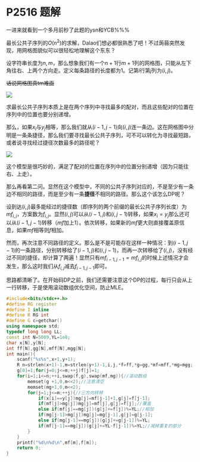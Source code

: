# P2516 题解

一进来就看到一个多月前秒了此题的ysn和YCB%%%

最长公共子序列的$O(n^2)$的求解，Dalao们想必都很熟悉了吧！不过蒟蒻突然发现，用网格图貌似可以很轻松地理解这个东东？

设字符串长度为$n,m$，那么想象我们有一个$n+1$行$m+1$列的网格图，只能从左下角往右、上两个方向走。定义每条路径的长度都为$1$。记第$i$行第$j$列为$(i,j)$。

~~话说网格图真tm难画~~

![](https://cdn.luogu.com.cn/upload/pic/31692.png)

求最长公共子序列本质上是在两个序列中寻找最多的配对，而且这些配对的位置在序列中的位置也要分别递增。

那么，如果$x_i$与$y_j$相等，那么我们就从$(i-1,j-1)$向$(i,j)$连一条边。这在网格图中分明是一条条捷径，那么我们要寻找最长公共子序列，可不可以转化为寻找最短路，或者说寻找经过捷径次数最多的路径呢？

![](https://cdn.luogu.com.cn/upload/pic/31700.png)

这个模型是很巧妙的，满足了配对的位置在序列中的位置分别递增（因为只能往右、上走）。

那么再看第二问。显然在这个模型中，不同的公共子序列对应的，不是至少有一条边不相同的路径，而是至少有一条**捷径**不相同的路径。那么这个该怎么DP呢？

设到达$(i,j)$最多能经过的捷径数（即序列的两个前缀的最长公共子序列长度）为$mf_{i,j}$，方案数为$f_{i,j}$。显然$(i,j)$可以从$(i-1,j)$和$(i,j-1)$转移，如果$x_i=y_j$那么还可以从$(i-1,j-1)$转移（$mf$加上$1$）。依次转移，如果新的$mf$更大则直接覆盖原信息，如果$mf$相等则$f$相加。

然而，再次注意不同路径的定义。那么是不是可能存在这样一种情况：到$(i-1,j-1)$的一条路径，分别转移给了$(i-1,j)$和$(i,j-1)$，而再一次转移给了$(i,j)$，没有经过不同的捷径，却计算了两遍！显然只有$mf_{i-1,j-1}=mf_{i,j}$的时候上述情况才会发生，那么这时我们从$f_{i,j}$减去$f_{i-1,j-1}$即可。

思路都清晰了。在开始码DP之前，我们还需要注意这个DP的过程，每行只会从上一行转移，于是使用滚动数组优化空间，防止MLE。

```cpp
#include<bits/stdc++.h>
#define RG register
#define I inline
#define R RG int
#define G c=getchar()
using namespace std;
typedef long long LL;
const int N=5009,YL=1e8;
char x[N],y[N];
int ff[N],gg[N],mff[N],mgg[N];
int main(){
    scanf("%s%s",x+1,y+1);
    R n=strlen(x+1)-1,m=strlen(y+1)-1,i,j,*f=ff,*g=gg,*mf=mff,*mg=mgg;
    g[0]=1;for(j=0;j<=m;++j)f[j]=1;
    for(i=1;i<=n;++i,swap(f,g),swap(mf,mg)){//滚动数组
        memset(g +1,0,m<<2);//注意清空
        memset(mg+1,0,m<<2);
        for(j=1;j<=m;++j){//三方向转移
            if(x[i]==y[j])mg[j]=mf[j-1]+1,g[j]=f[j-1];
            if(mf[j]>mg[j])mg[j]=mf[j],g[j]=f[j];//覆盖
            else if(mf[j]==mg[j])(g[j]+=f[j])%=YL;//相加
            if(mg[j-1]>mg[j])mg[j]=mg[j-1],g[j]=g[j-1];
            else if(mg[j-1]==mg[j])(g[j]+=g[j-1])%=YL;
            if(mf[j-1]==mg[j])(g[j]+=YL-f[j-1])%=YL;//减掉重复的部分
        }
    }
    printf("%d\n%d\n",mf[m],f[m]);
    return 0;
}
```